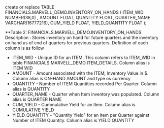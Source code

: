 create or replace TABLE FINANCIALS.MARVELL_DEMO.INVENTORY_ON_HANDS (
	ITEM_WID NUMBER(38,0) ,
	AMOUNT FLOAT,
	QUANTITY FLOAT,
	QUARTER_NAME VARCHAR(16777216),
	CUM_YIELD FLOAT,
	YIELD_QUANTITY FLOAT
);

**Table 2: FINANCIALS.MARVELL_DEMO.INVENTORY_ON_HANDS	Description : Stores inventory on hand for future quarters and the inventory on hand as of end of quarters for previous quarters. Definition of each column is as follow
- ITEM_WID			-  	Unique ID for an ITEM. This column refers to ITEM_WID in table FINANCIALS.MARVELL_DEMO.ITEM_DETAILS. Column alias is ITEM WID
- AMOUNT			-  	Amount associated with the ITEM, Inventory Value in $. Column alias is ON-HAND AMOUNT and type os currency
- QUANTITY			-  	Number of ITEM Quantities recorded Per Quarter. Column alias is QUANTITY
- QUARTER_NAME			-  	Quarter when Item inventory was populated. Column alias is QUARTER NAME
- CUM_YIELD			-  	Cummulative Yield for an Item. Column alias is CUMULATIVE YIELD
- YIELD_QUANTITY 		-  	"Quantity Yield" for an Item per Quarter against Number of ITEM Quantity. Column alias is YIELD QUANTITY
